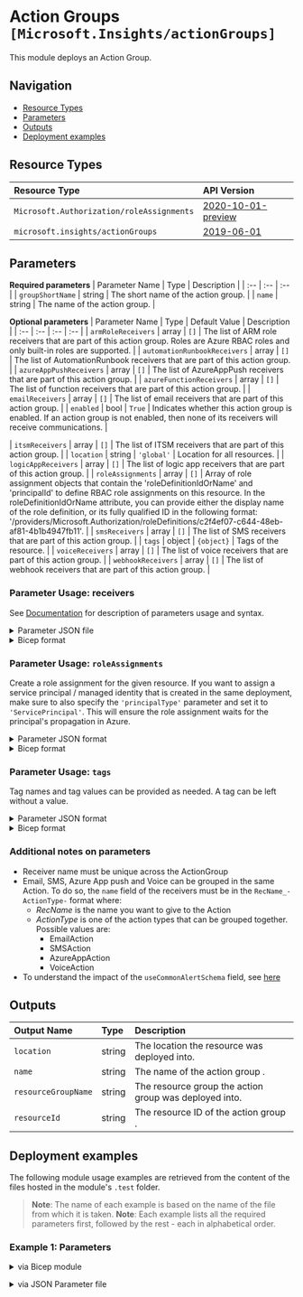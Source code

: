 # Action Groups `[Microsoft.Insights/actionGroups]`

This module deploys an Action Group.

## Navigation

- [Resource Types](#Resource-Types)
- [Parameters](#Parameters)
- [Outputs](#Outputs)
- [Deployment examples](#Deployment-examples)

## Resource Types

| Resource Type | API Version |
| :-- | :-- |
| `Microsoft.Authorization/roleAssignments` | [2020-10-01-preview](https://docs.microsoft.com/en-us/azure/templates/Microsoft.Authorization/2020-10-01-preview/roleAssignments) |
| `microsoft.insights/actionGroups` | [2019-06-01](https://docs.microsoft.com/en-us/azure/templates/microsoft.insights/2019-06-01/actionGroups) |

## Parameters

**Required parameters**
| Parameter Name | Type | Description |
| :-- | :-- | :-- |
| `groupShortName` | string | The short name of the action group. |
| `name` | string | The name of the action group. |

**Optional parameters**
| Parameter Name | Type | Default Value | Description |
| :-- | :-- | :-- | :-- |
| `armRoleReceivers` | array | `[]` | The list of ARM role receivers that are part of this action group. Roles are Azure RBAC roles and only built-in roles are supported. |
| `automationRunbookReceivers` | array | `[]` | The list of AutomationRunbook receivers that are part of this action group. |
| `azureAppPushReceivers` | array | `[]` | The list of AzureAppPush receivers that are part of this action group. |
| `azureFunctionReceivers` | array | `[]` | The list of function receivers that are part of this action group. |
| `emailReceivers` | array | `[]` | The list of email receivers that are part of this action group. |
| `enabled` | bool | `True` | Indicates whether this action group is enabled. If an action group is not enabled, then none of its receivers will receive communications. |

| `itsmReceivers` | array | `[]` | The list of ITSM receivers that are part of this action group. |
| `location` | string | `'global'` | Location for all resources. |
| `logicAppReceivers` | array | `[]` | The list of logic app receivers that are part of this action group. |
| `roleAssignments` | array | `[]` | Array of role assignment objects that contain the 'roleDefinitionIdOrName' and 'principalId' to define RBAC role assignments on this resource. In the roleDefinitionIdOrName attribute, you can provide either the display name of the role definition, or its fully qualified ID in the following format: '/providers/Microsoft.Authorization/roleDefinitions/c2f4ef07-c644-48eb-af81-4b1b4947fb11'. |
| `smsReceivers` | array | `[]` | The list of SMS receivers that are part of this action group. |
| `tags` | object | `{object}` | Tags of the resource. |
| `voiceReceivers` | array | `[]` | The list of voice receivers that are part of this action group. |
| `webhookReceivers` | array | `[]` | The list of webhook receivers that are part of this action group. |


### Parameter Usage: receivers

See [Documentation](https://docs.microsoft.com/en-us/azure/templates/microsoft.insights/2019-06-01/actiongroups) for description of parameters usage and syntax.

<details>

<summary>Parameter JSON file</summary>

```json
"emailReceivers": {
    "value": [
        {
            "name": "TestUser_-EmailAction-",
            "emailAddress": "test.user@testcompany.com",
            "useCommonAlertSchema": true
        },
        {
            "name": "TestUser2",
            "emailAddress": "test.user2@testcompany.com",
            "useCommonAlertSchema": true
        }
    ]
},
"smsReceivers": {
    "value": [
        {
            "name": "TestUser_-SMSAction-",
            "countryCode": "1",
            "phoneNumber": "2345678901"
        }
    ]
}
```

</details>

<details>

<summary>Bicep format</summary>

```bicep
emailReceivers: [
    {
        name: 'TestUser_-EmailAction-'
        emailAddress: 'test.user@testcompany.com'
        useCommonAlertSchema: true
    }
    {
        name: 'TestUser2'
        emailAddress: 'test.user2@testcompany.com'
        useCommonAlertSchema: true
    }
]
smsReceivers: [
    {
        name: 'TestUser_-SMSAction-'
        countryCode: '1'
        phoneNumber: '2345678901'
    }
]
```

</details>
<p>

### Parameter Usage: `roleAssignments`

Create a role assignment for the given resource. If you want to assign a service principal / managed identity that is created in the same deployment, make sure to also specify the `'principalType'` parameter and set it to `'ServicePrincipal'`. This will ensure the role assignment waits for the principal's propagation in Azure.

<details>

<summary>Parameter JSON format</summary>

```json
"roleAssignments": {
    "value": [
        {
            "roleDefinitionIdOrName": "Reader",
            "description": "Reader Role Assignment",
            "principalIds": [
                "12345678-1234-1234-1234-123456789012", // object 1
                "78945612-1234-1234-1234-123456789012" // object 2
            ]
        },
        {
            "roleDefinitionIdOrName": "/providers/Microsoft.Authorization/roleDefinitions/c2f4ef07-c644-48eb-af81-4b1b4947fb11",
            "principalIds": [
                "12345678-1234-1234-1234-123456789012" // object 1
            ],
            "principalType": "ServicePrincipal"
        }
    ]
}
```

</details>

<details>

<summary>Bicep format</summary>

```bicep
roleAssignments: [
    {
        roleDefinitionIdOrName: 'Reader'
        description: 'Reader Role Assignment'
        principalIds: [
            '12345678-1234-1234-1234-123456789012' // object 1
            '78945612-1234-1234-1234-123456789012' // object 2
        ]
    }
    {
        roleDefinitionIdOrName: '/providers/Microsoft.Authorization/roleDefinitions/c2f4ef07-c644-48eb-af81-4b1b4947fb11'
        principalIds: [
            '12345678-1234-1234-1234-123456789012' // object 1
        ]
        principalType: 'ServicePrincipal'
    }
]
```

</details>
<p>

### Parameter Usage: `tags`

Tag names and tag values can be provided as needed. A tag can be left without a value.

<details>

<summary>Parameter JSON format</summary>

```json
"tags": {
    "value": {
        "Environment": "Non-Prod",
        "Contact": "test.user@testcompany.com",
        "PurchaseOrder": "1234",
        "CostCenter": "7890",
        "ServiceName": "DeploymentValidation",
        "Role": "DeploymentValidation"
    }
}
```

</details>

<details>

<summary>Bicep format</summary>

```bicep
tags: {
    Environment: 'Non-Prod'
    Contact: 'test.user@testcompany.com'
    PurchaseOrder: '1234'
    CostCenter: '7890'
    ServiceName: 'DeploymentValidation'
    Role: 'DeploymentValidation'
}
```

</details>
<p>

### Additional notes on parameters

- Receiver name must be unique across the ActionGroup
- Email, SMS, Azure App push and Voice can be grouped in the same Action. To do so, the `name` field of the receivers must be in the `RecName_-ActionType-` format where:
  - _RecName_ is the name you want to give to the Action
  - _ActionType_ is one of the action types that can be grouped together. Possible values are:
    - EmailAction
    - SMSAction
    - AzureAppAction
    - VoiceAction
- To understand the impact of the `useCommonAlertSchema` field, see [here](https://docs.microsoft.com/en-us/azure/azure-monitor/platform/alerts-common-schema)

## Outputs

| Output Name | Type | Description |
| :-- | :-- | :-- |
| `location` | string | The location the resource was deployed into. |
| `name` | string | The name of the action group . |
| `resourceGroupName` | string | The resource group the action group was deployed into. |
| `resourceId` | string | The resource ID of the action group . |

## Deployment examples

The following module usage examples are retrieved from the content of the files hosted in the module's `.test` folder.
   >**Note**: The name of each example is based on the name of the file from which it is taken.
   >**Note**: Each example lists all the required parameters first, followed by the rest - each in alphabetical order.

<h3>Example 1: Parameters</h3>

<details>

<summary>via Bicep module</summary>

```bicep
module actionGroups './Microsoft.Insights/actionGroups/az.insights.action.groups.bicep' = {
  name: '${uniqueString(deployment().name)}-actionGroups'
  params: {
    // Required parameters
    groupShortName: 'azagweux001'
    name: '<<namePrefix>>-az-ag-x-001'
    // Non-required parameters
    emailReceivers: [
      {
        emailAddress: 'test.user@testcompany.com'
        name: 'TestUser_-EmailAction-'
        useCommonAlertSchema: true
      }
      {
        emailAddress: 'test.user2@testcompany.com'
        name: 'TestUser2'
        useCommonAlertSchema: true
      }
    ]
    roleAssignments: [
      {
        principalIds: [
          '<<deploymentSpId>>'
        ]
        roleDefinitionIdOrName: 'Reader'
      }
    ]
    smsReceivers: [
      {
        countryCode: '1'
        name: 'TestUser_-SMSAction-'
        phoneNumber: '2345678901'
      }
    ]
  }
}
```

</details>
<p>

<details>

<summary>via JSON Parameter file</summary>

```json
{
  "$schema": "https://schema.management.azure.com/schemas/2019-04-01/deploymentParameters.json#",
  "contentVersion": "1.0.0.0",
  "parameters": {
    // Required parameters
    "groupShortName": {
      "value": "azagweux001"
    },
    "name": {
      "value": "<<namePrefix>>-az-ag-x-001"
    },
    // Non-required parameters
    "emailReceivers": {
      "value": [
        {
          "emailAddress": "test.user@testcompany.com",
          "name": "TestUser_-EmailAction-",
          "useCommonAlertSchema": true
        },
        {
          "emailAddress": "test.user2@testcompany.com",
          "name": "TestUser2",
          "useCommonAlertSchema": true
        }
      ]
    },
    "roleAssignments": {
      "value": [
        {
          "principalIds": [
            "<<deploymentSpId>>"
          ],
          "roleDefinitionIdOrName": "Reader"
        }
      ]
    },
    "smsReceivers": {
      "value": [
        {
          "countryCode": "1",
          "name": "TestUser_-SMSAction-",
          "phoneNumber": "2345678901"
        }
      ]
    }
  }
}
```

</details>
<p>